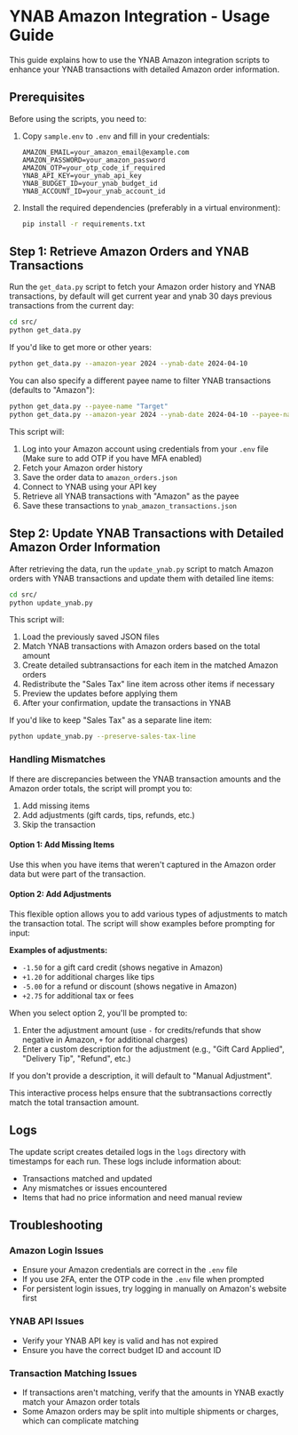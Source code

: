 # YNAB Amazon Integration - Usage Guide

This guide explains how to use the YNAB Amazon integration scripts to enhance your YNAB transactions with detailed Amazon order information.

## Prerequisites

Before using the scripts, you need to:

1. Copy `sample.env` to `.env` and fill in your credentials:
   ```
   AMAZON_EMAIL=your_amazon_email@example.com
   AMAZON_PASSWORD=your_amazon_password
   AMAZON_OTP=your_otp_code_if_required
   YNAB_API_KEY=your_ynab_api_key
   YNAB_BUDGET_ID=your_ynab_budget_id
   YNAB_ACCOUNT_ID=your_ynab_account_id
   ```

2. Install the required dependencies (preferably in a virtual environment):
   ```bash
   pip install -r requirements.txt
   ```

## Step 1: Retrieve Amazon Orders and YNAB Transactions

Run the `get_data.py` script to fetch your Amazon order history and YNAB transactions, by default will get current year and ynab 30 days previous transactions from the current day:

```bash
cd src/
python get_data.py
```

If you'd like to get more or other years:
```bash
python get_data.py --amazon-year 2024 --ynab-date 2024-04-10
```

You can also specify a different payee name to filter YNAB transactions (defaults to "Amazon"):
```bash
python get_data.py --payee-name "Target"
python get_data.py --amazon-year 2024 --ynab-date 2024-04-10 --payee-name "Walmart"
```

This script will:
1. Log into your Amazon account using credentials from your `.env` file (Make sure to add OTP if you have MFA enabled)
2. Fetch your Amazon order history
3. Save the order data to `amazon_orders.json`
4. Connect to YNAB using your API key
5. Retrieve all YNAB transactions with "Amazon" as the payee
6. Save these transactions to `ynab_amazon_transactions.json`

## Step 2: Update YNAB Transactions with Detailed Amazon Order Information

After retrieving the data, run the `update_ynab.py` script to match Amazon orders with YNAB transactions and update them with detailed line items:

```bash
cd src/
python update_ynab.py
```

This script will:
1. Load the previously saved JSON files
2. Match YNAB transactions with Amazon orders based on the total amount
3. Create detailed subtransactions for each item in the matched Amazon orders
4. Redistribute the "Sales Tax" line item across other items if necessary
5. Preview the updates before applying them
6. After your confirmation, update the transactions in YNAB

If you'd like to keep "Sales Tax" as a separate line item:
```bash
python update_ynab.py --preserve-sales-tax-line
```

### Handling Mismatches

If there are discrepancies between the YNAB transaction amounts and the Amazon order totals, the script will prompt you to:
1. Add missing items
2. Add adjustments (gift cards, tips, refunds, etc.)
3. Skip the transaction

#### Option 1: Add Missing Items
Use this when you have items that weren't captured in the Amazon order data but were part of the transaction.

#### Option 2: Add Adjustments
This flexible option allows you to add various types of adjustments to match the transaction total. The script will show examples before prompting for input:

**Examples of adjustments:**
- `-1.50` for a gift card credit (shows negative in Amazon)
- `+1.20` for additional charges like tips
- `-5.00` for a refund or discount (shows negative in Amazon)
- `+2.75` for additional tax or fees

When you select option 2, you'll be prompted to:
1. Enter the adjustment amount (use `-` for credits/refunds that show negative in Amazon, `+` for additional charges)
2. Enter a custom description for the adjustment (e.g., "Gift Card Applied", "Delivery Tip", "Refund", etc.)

If you don't provide a description, it will default to "Manual Adjustment".

This interactive process helps ensure that the subtransactions correctly match the total transaction amount.

## Logs

The update script creates detailed logs in the `logs` directory with timestamps for each run. These logs include information about:
- Transactions matched and updated
- Any mismatches or issues encountered
- Items that had no price information and need manual review

## Troubleshooting

### Amazon Login Issues
- Ensure your Amazon credentials are correct in the `.env` file
- If you use 2FA, enter the OTP code in the `.env` file when prompted
- For persistent login issues, try logging in manually on Amazon's website first

### YNAB API Issues
- Verify your YNAB API key is valid and has not expired
- Ensure you have the correct budget ID and account ID

### Transaction Matching Issues
- If transactions aren't matching, verify that the amounts in YNAB exactly match your Amazon order totals
- Some Amazon orders may be split into multiple shipments or charges, which can complicate matching 